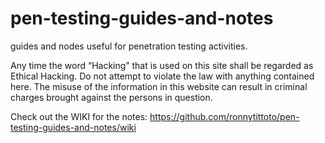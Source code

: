 # pen-testing-guides-and-notes
guides and nodes useful for penetration testing activities.

Any time the word “Hacking” that is used on this site shall be regarded as Ethical Hacking. 
Do not attempt to violate the law with anything contained here. 
The misuse of the information in this website can result in criminal charges brought against the persons in question.

Check out the WIKI for the notes: https://github.com/ronnytittoto/pen-testing-guides-and-notes/wiki
